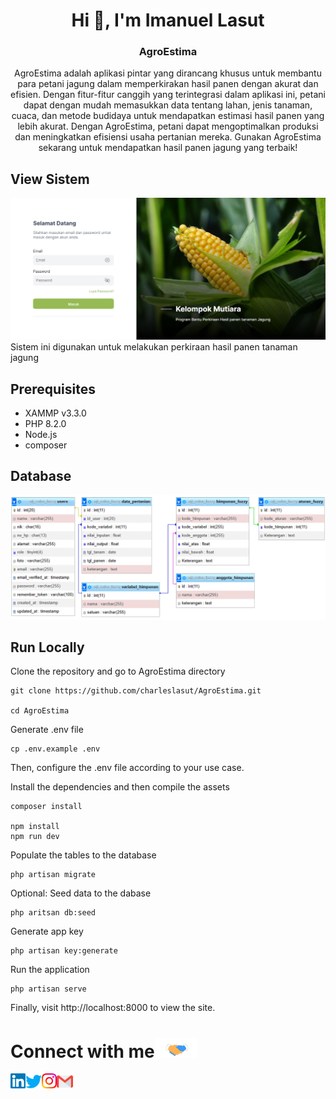 <h1 align="center">Hi 👋, I'm Imanuel Lasut</h1>
<h3 align="center">AgroEstima</h3>
<p align="center">AgroEstima adalah aplikasi pintar yang dirancang khusus untuk membantu para petani jagung dalam memperkirakan hasil panen dengan akurat dan efisien. Dengan fitur-fitur canggih yang terintegrasi dalam aplikasi ini, petani dapat dengan mudah memasukkan data tentang lahan, jenis tanaman, cuaca, dan metode budidaya untuk mendapatkan estimasi hasil panen yang lebih akurat. Dengan AgroEstima, petani dapat mengoptimalkan produksi dan meningkatkan efisiensi usaha pertanian mereka. Gunakan AgroEstima sekarang untuk mendapatkan hasil panen jagung yang terbaik! </p>

## View Sistem

![Alt text](/public/img/Ui-Login.png)
Sistem ini digunakan untuk melakukan perkiraan hasil panen tanaman jagung

## Prerequisites

-   XAMMP v3.3.0
-   PHP 8.2.0
-   Node.js
-   composer

## Database

![Alt text](/public/img/DATABASE%20-%20METODE%20FUZZY.png)

## Run Locally

Clone the repository and go to AgroEstima directory

```shell
git clone https://github.com/charleslasut/AgroEstima.git

cd AgroEstima
```

Generate .env file

```shell
cp .env.example .env
```

Then, configure the .env file according to your use case.

Install the dependencies and then compile the assets

```shell
composer install

npm install
npm run dev
```

Populate the tables to the database

```shell
php artisan migrate
```

Optional: Seed data to the dabase

```shell
php aritsan db:seed
```

Generate app key

```shell
php artisan key:generate
```

Run the application

```shell
php artisan serve
```

Finally, visit http://localhost:8000 to view the site.

# Connect with me<img src="https://github.com/SatYu26/SatYu26/blob/master/Assets/Handshake.gif" height="32px">

  <a href="https://www.linkedin.com/in/reggy-charles-591403192/">
    <img align="left" alt="Satyam Goyal | Linkedin" width="24px" src="https://github.com/SatYu26/SatYu26/blob/master/Assets/Linkedin.svg" />
  </a> &nbsp;&nbsp;
  <a href="https://twitter.com/charles_lasut">
    <img align="left" alt="Satyam Goyal | Twitter" width="26px" src="https://github.com/SatYu26/SatYu26/blob/master/Assets/Twitter.svg" />
  </a> &nbsp;&nbsp;
  <a href="https://www.instagram.com/imanuellasut_/">
    <img align="left" alt="Satyam Goyal | Instagram" width="24px" src="https://github.com/SatYu26/SatYu26/blob/master/Assets/Instagram.svg" />
  </a> &nbsp;&nbsp;
  <a href="mailto:reggy.charles@si.ukdw.ac.id">
    <img align="left" alt="Satyam Goyal | Gmail" width="26px" src="https://github.com/SatYu26/SatYu26/blob/master/Assets/Gmail.svg" />
  </a>

